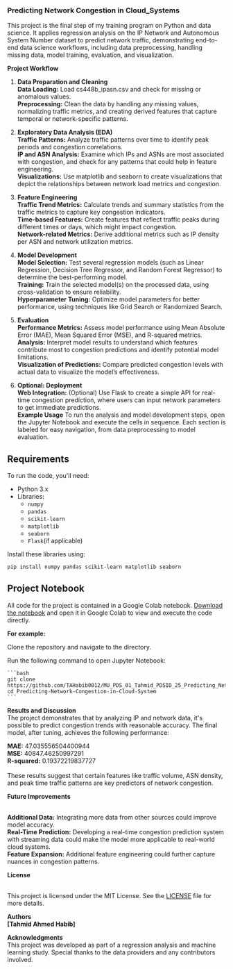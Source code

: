 ### Predicting Network Congestion in Cloud_Systems

This project is the final step of my training program on Python and data science. It applies regression analysis on the IP Network and  Autonomous System Number dataset to predict network traffic, demonstrating end-to-end data science workflows, including data preprocessing, handling missing data, model training, evaluation, and visualization.

**Project Workflow**

1. **Data Preparation and Cleaning**
<br>**Data Loading:** Load cs448b_ipasn.csv and check for missing or anomalous values.
<br>**Preprocessing:** Clean the data by handling any missing values, normalizing traffic metrics, and creating derived features that capture temporal or network-specific patterns.

2. **Exploratory Data Analysis (EDA)**
<br>**Traffic Patterns:** Analyze traffic patterns over time to identify peak periods and congestion correlations.
<br>**IP and ASN Analysis:** Examine which IPs and ASNs are most associated with congestion, and check for any patterns that could help in feature engineering.
<br>**Visualizations:** Use matplotlib and seaborn to create visualizations that depict the relationships between network load metrics and congestion.

3. **Feature Engineering**
<br>**Traffic Trend Metrics:** Calculate trends and summary statistics from the traffic metrics to capture key congestion indicators.
<br>**Time-based Features:** Create features that reflect traffic peaks during different times or days, which might impact congestion.
<br>**Network-related Metrics:** Derive additional metrics such as IP density per ASN and network utilization metrics.

4. **Model Development**
<br>**Model Selection:** Test several regression models (such as Linear Regression, Decision Tree Regressor, and Random Forest Regressor) to determine the best-performing model.
<br>**Training:** Train the selected model(s) on the processed data, using cross-validation to ensure reliability.
<br>**Hyperparameter Tuning:** Optimize model parameters for better performance, using techniques like Grid Search or Randomized Search.

5. **Evaluation**
<br>**Performance Metrics:** Assess model performance using Mean Absolute Error (MAE), Mean Squared Error (MSE), and R-squared metrics.
<br>**Analysis:** Interpret model results to understand which features contribute most to congestion predictions and identify potential model limitations.
<br>**Visualization of Predictions:** Compare predicted congestion levels with actual data to visualize the model’s effectiveness.

6. **Optional: Deployment**
<br>**Web Integration:** (Optional) Use Flask to create a simple API for real-time congestion prediction, where users can input network parameters to get immediate predictions.
<br>**Example Usage**
To run the analysis and model development steps, open the Jupyter Notebook and execute the cells in sequence. Each section is labeled for easy navigation, from data preprocessing to model evaluation.

## Requirements

To run the code, you'll need:

- Python 3.x
- Libraries:
  - `numpy`
  - `pandas`
  - `scikit-learn`
  - `matplotlib`
  - `seaborn`
  - `Flask`(if applicable)

Install these libraries using:

```bash
pip install numpy pandas scikit-learn matplotlib seaborn
```

## Project Notebook

All code for the project is contained in a Google Colab notebook. [Download the notebook](link-to-notebook) and open it in Google Colab to view and execute the code directly.

**For example:**

Clone the repository and navigate to the directory.

Run the following command to open Jupyter Notebook:

    ```bash
    git clone https://github.com/TAHabib0012/MU_PDS_01_Tahmid_PDSID_25_Predicting_Network_Congestion_in_Cloud_Systems.git
    cd Predicting-Network-Congestion-in-Cloud-System
    ```

**Results and Discussion**
<br>The project demonstrates that by analyzing IP and network data, it's possible to predict congestion trends with reasonable accuracy. The final model, after tuning, achieves the following performance:

**MAE:** 47.035556504400944
<br>**MSE:** 40847.46250997291
<br>**R-squared:** 0.19372219837727
<br><br>These results suggest that certain features like traffic volume, ASN density, and peak time traffic patterns are key predictors of network congestion.

**Future Improvements**

<br>**Additional Data:** Integrating more data from other sources could improve model accuracy.
<br>**Real-Time Prediction:** Developing a real-time congestion prediction system with streaming data could make the model more applicable to real-world cloud systems.
<br>**Feature Expansion:** Additional feature engineering could further capture nuances in congestion patterns.

**License**

<br>This project is licensed under the MIT License. See the [LICENSE](LICENSE) file for more details.

**Authors**
<br>**[Tahmid Ahmed Habib]**

**Acknowledgments**
<br>This project was developed as part of a regression analysis and machine learning study. Special thanks to the data providers and any contributors involved.

